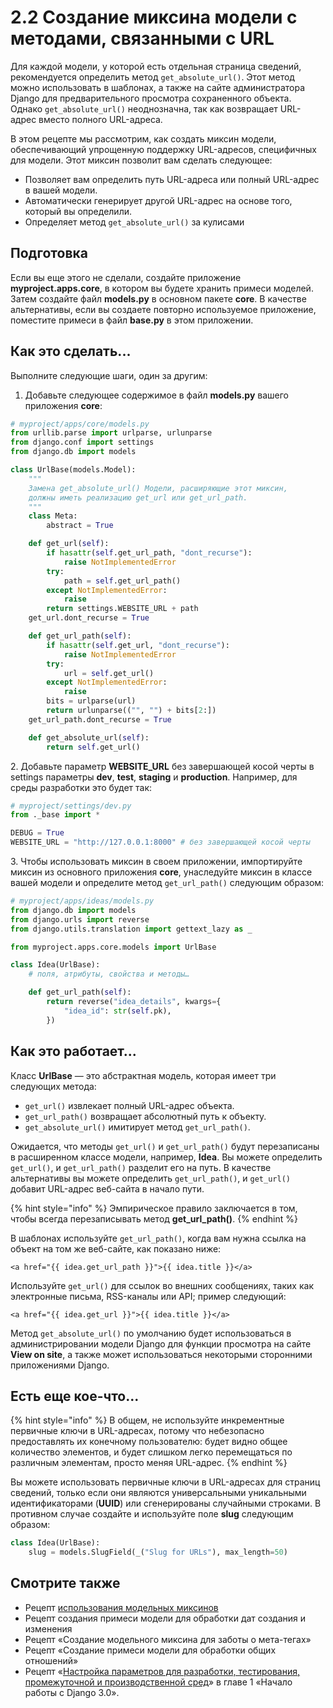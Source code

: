 # 2.2 Создание миксина модели с методами, связанными с URL

Для каждой модели, у которой есть отдельная страница сведений, рекомендуется определить метод `get_absolute_url()`. Этот метод можно использовать в шаблонах, а также на сайте администратора Django для предварительного просмотра сохраненного объекта. Однако `get_absolute_url()` неоднозначна, так как возвращает URL-адрес вместо полного URL-адреса.

В этом рецепте мы рассмотрим, как создать миксин модели, обеспечивающий упрощенную поддержку URL-адресов, специфичных для модели. Этот миксин позволит вам сделать следующее:

* Позволяет вам определить путь URL-адреса или полный URL-адрес в вашей модели.
* Автоматически генерирует другой URL-адрес на основе того, который вы определили.
* Определяет метод `get_absolute_url()` за кулисами

## Подготовка

Если вы еще этого не сделали, создайте приложение **myproject.apps.core**, в котором вы будете хранить примеси моделей. Затем создайте файл **models.py** в основном пакете **core**. В качестве альтернативы, если вы создаете повторно используемое приложение, поместите примеси в файл **base.py** в этом приложении.

## Как это сделать...

Выполните следующие шаги, один за другим:

1. Добавьте следующее содержимое в файл **models.py** вашего приложения **core**:

```python
# myproject/apps/core/models.py
from urllib.parse import urlparse, urlunparse
from django.conf import settings
from django.db import models

class UrlBase(models.Model):
    """
    Замена get_absolute_url() Модели, расширяющие этот миксин,
    должны иметь реализацию get_url или get_url_path.
    """
    class Meta:
        abstract = True

    def get_url(self):
        if hasattr(self.get_url_path, "dont_recurse"):
            raise NotImplementedError
        try:
            path = self.get_url_path()
        except NotImplementedError:
            raise
        return settings.WEBSITE_URL + path
    get_url.dont_recurse = True

    def get_url_path(self):
        if hasattr(self.get_url, "dont_recurse"):
            raise NotImplementedError
        try:
            url = self.get_url()
        except NotImplementedError:
            raise
        bits = urlparse(url)
        return urlunparse(("", "") + bits[2:])
    get_url_path.dont_recurse = True

    def get_absolute_url(self):
        return self.get_url()
```

2\. Добавьте параметр **WEBSITE\_URL** без завершающей косой черты в settings параметры **dev**, **test**, **staging** и **production**. Например, для среды разработки это будет так:

```python
# myproject/settings/dev.py
from ._base import *

DEBUG = True
WEBSITE_URL = "http://127.0.0.1:8000" # без завершающей косой черты
```

3\. Чтобы использовать миксин в своем приложении, импортируйте миксин из основного приложения **core**, унаследуйте миксин в классе вашей модели и определите метод `get_url_path()` следующим образом:

```python
# myproject/apps/ideas/models.py
from django.db import models
from django.urls import reverse
from django.utils.translation import gettext_lazy as _

from myproject.apps.core.models import UrlBase

class Idea(UrlBase):
    # поля, атрибуты, свойства и методы…

    def get_url_path(self):
        return reverse("idea_details", kwargs={
            "idea_id": str(self.pk),
        })
```

## Как это работает...

Класс **UrlBase** — это абстрактная модель, которая имеет три следующих метода:

* `get_url()` извлекает полный URL-адрес объекта.
* `get_url_path()` возвращает абсолютный путь к объекту.
* `get_absolute_url()` имитирует метод `get_url_path()`.

Ожидается, что методы `get_url()` и `get_url_path()` будут перезаписаны в расширенном классе модели, например, **Idea**. Вы можете определить `get_url()`, и `get_url_path()` разделит его на путь. В качестве альтернативы вы можете определить `get_url_path()`, и `get_url()` добавит URL-адрес веб-сайта в начало пути.

{% hint style="info" %}
Эмпирическое правило заключается в том, чтобы всегда перезаписывать метод **get\_url\_path()**.
{% endhint %}

В шаблонах используйте `get_url_path()`, когда вам нужна ссылка на объект на том же веб-сайте, как показано ниже:

```django
<a href="{{ idea.get_url_path }}">{{ idea.title }}</a>
```

Используйте `get_url()` для ссылок во внешних сообщениях, таких как электронные письма, RSS-каналы или API; пример следующий:

```django
<a href="{{ idea.get_url }}">{{ idea.title }}</a>
```

Метод `get_absolute_url()` по умолчанию будет использоваться в администрировании модели Django для функции просмотра на сайте **View on site**, а также может использоваться некоторыми сторонними приложениями Django.

## Есть еще кое-что...

{% hint style="info" %}
В общем, не используйте инкрементные первичные ключи в URL-адресах, потому что небезопасно предоставлять их конечному пользователю: будет видно общее количество элементов, и будет слишком легко перемещаться по различным элементам, просто меняя URL-адрес.
{% endhint %}

Вы можете использовать первичные ключи в URL-адресах для страниц сведений, только если они являются универсальными уникальными идентификаторами (**UUID**) или сгенерированы случайными строками. В противном случае создайте и используйте поле **slug** следующим образом:

```python
class Idea(UrlBase):
    slug = models.SlugField(_("Slug for URLs"), max_length=50)
```

## Смотрите также

* Рецепт [использования модельных миксинов](2.1-ispolzovanie-miksinov-modeli.md)
* Рецепт создания примеси модели для обработки дат создания и изменения
* Рецепт «Создание модельного миксина для заботы о мета-тегах»
* Рецепт «Создание примеси модели для обработки общих отношений»
* Рецепт «[Настройка параметров для разработки, тестирования, промежуточной и производственной сред](../1.-nachalo-raboty-s-django-3.0/1.6-nastroika-parametrov-dlya-sredy-razrabotki-testirovaniya-promezhutochnoi-i-proizvodstvennoi-sred.md)» в главе 1 «Начало работы с Django 3.0».
